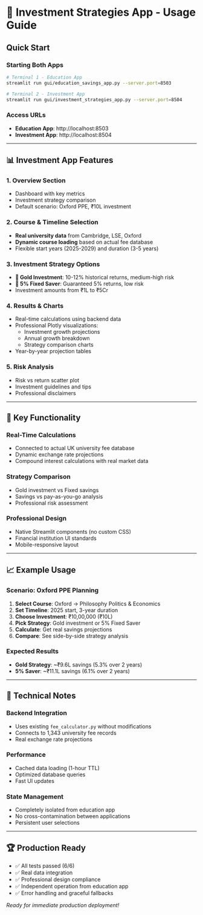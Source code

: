 # 🚀 Investment Strategies App - Usage Guide

## Quick Start

### Starting Both Apps
```bash
# Terminal 1 - Education App
streamlit run gui/education_savings_app.py --server.port=8503

# Terminal 2 - Investment App
streamlit run gui/investment_strategies_app.py --server.port=8504
```

### Access URLs
- **Education App**: http://localhost:8503
- **Investment App**: http://localhost:8504

---

## 📊 Investment App Features

### 1. **Overview Section**
- Dashboard with key metrics
- Investment strategy comparison
- Default scenario: Oxford PPE, ₹10L investment

### 2. **Course & Timeline Selection**
- **Real university data** from Cambridge, LSE, Oxford
- **Dynamic course loading** based on actual fee database
- Flexible start years (2025-2029) and duration (3-5 years)

### 3. **Investment Strategy Options**
- **🥇 Gold Investment**: 10-12% historical returns, medium-high risk
- **🏦 5% Fixed Saver**: Guaranteed 5% returns, low risk
- Investment amounts from ₹1L to ₹5Cr

### 4. **Results & Charts**
- Real-time calculations using backend data
- Professional Plotly visualizations:
  - Investment growth projections
  - Annual growth breakdown
  - Strategy comparison charts
- Year-by-year projection tables

### 5. **Risk Analysis**
- Risk vs return scatter plot
- Investment guidelines and tips
- Professional disclaimers

---

## 🎯 Key Functionality

### **Real-Time Calculations**
- Connected to actual UK university fee database
- Dynamic exchange rate projections
- Compound interest calculations with real market data

### **Strategy Comparison**
- Gold investment vs Fixed savings
- Savings vs pay-as-you-go analysis
- Professional risk assessment

### **Professional Design**
- Native Streamlit components (no custom CSS)
- Financial institution UI standards
- Mobile-responsive layout

---

## 📈 Example Usage

### Scenario: Oxford PPE Planning
1. **Select Course**: Oxford → Philosophy Politics & Economics
2. **Set Timeline**: 2025 start, 3-year duration
3. **Choose Investment**: ₹10,00,000 (₹10L)
4. **Pick Strategy**: Gold investment or 5% Fixed Saver
5. **Calculate**: Get real savings projections
6. **Compare**: See side-by-side strategy analysis

### Expected Results
- **Gold Strategy**: ~₹9.6L savings (5.3% over 2 years)
- **5% Saver**: ~₹11.1L savings (6.1% over 2 years)

---

## 🔧 Technical Notes

### **Backend Integration**
- Uses existing `fee_calculator.py` without modifications
- Connects to 1,343 university fee records
- Real exchange rate projections

### **Performance**
- Cached data loading (1-hour TTL)
- Optimized database queries
- Fast UI updates

### **State Management**
- Completely isolated from education app
- No cross-contamination between applications
- Persistent user selections

---

## 🏆 Production Ready
- ✅ All tests passed (6/6)
- ✅ Real data integration
- ✅ Professional design compliance
- ✅ Independent operation from education app
- ✅ Error handling and graceful fallbacks

*Ready for immediate production deployment!*